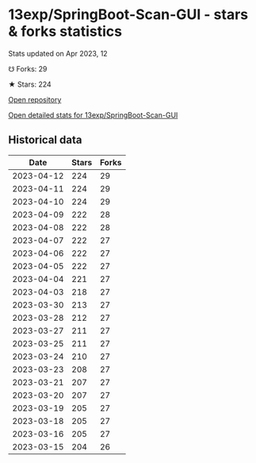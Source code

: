 # 13exp/SpringBoot-Scan-GUI - stars & forks statistics

Stats updated on Apr 2023, 12

☋ Forks: 29

★ Stars: 224

[Open repository](https://github.com/13exp/SpringBoot-Scan-GUI)

[Open detailed stats for 13exp/SpringBoot-Scan-GUI](https://reviewgithub.com/rep/13exp/SpringBoot-Scan-GUI)

## Historical data
| Date | Stars | Forks |
|------|-------|-------|
| 2023-04-12 | 224 | 29 | 
| 2023-04-11 | 224 | 29 | 
| 2023-04-10 | 224 | 29 | 
| 2023-04-09 | 222 | 28 | 
| 2023-04-08 | 222 | 28 | 
| 2023-04-07 | 222 | 27 | 
| 2023-04-06 | 222 | 27 | 
| 2023-04-05 | 222 | 27 | 
| 2023-04-04 | 221 | 27 | 
| 2023-04-03 | 218 | 27 | 
| 2023-03-30 | 213 | 27 | 
| 2023-03-28 | 212 | 27 | 
| 2023-03-27 | 211 | 27 | 
| 2023-03-25 | 211 | 27 | 
| 2023-03-24 | 210 | 27 | 
| 2023-03-23 | 208 | 27 | 
| 2023-03-21 | 207 | 27 | 
| 2023-03-20 | 207 | 27 | 
| 2023-03-19 | 205 | 27 | 
| 2023-03-18 | 205 | 27 | 
| 2023-03-16 | 205 | 27 | 
| 2023-03-15 | 204 | 26 | 

